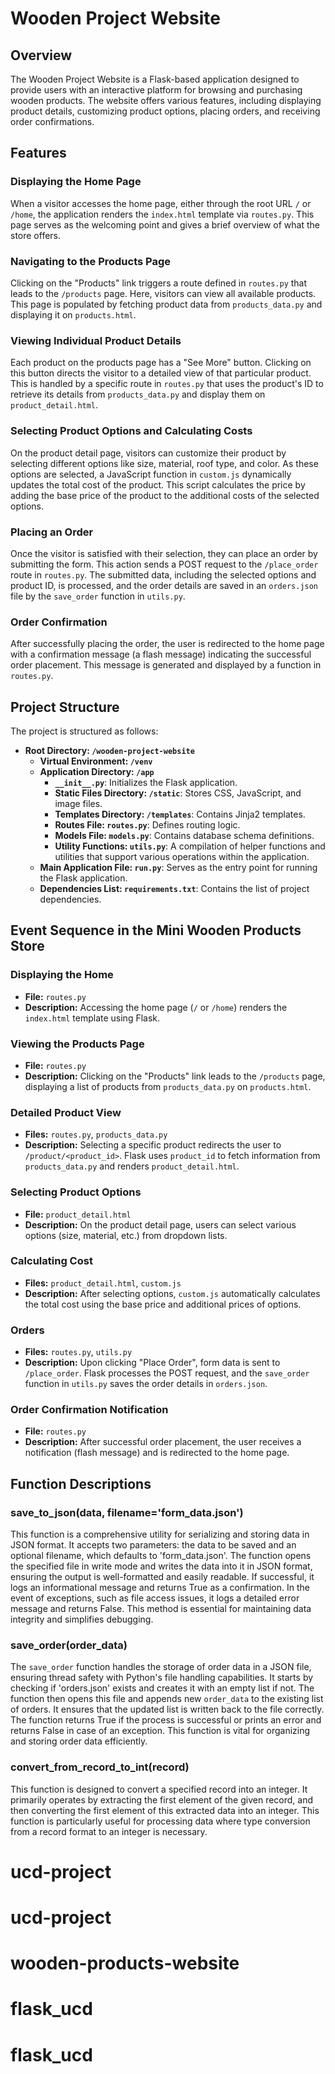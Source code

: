 # Wooden Project Website

## Overview

The Wooden Project Website is a Flask-based application designed to provide users with an interactive platform for browsing and purchasing wooden products. The website offers various features, including displaying product details, customizing product options, placing orders, and receiving order confirmations.

## Features

### Displaying the Home Page

When a visitor accesses the home page, either through the root URL `/` or `/home`, the application renders the `index.html` template via `routes.py`. This page serves as the welcoming point and gives a brief overview of what the store offers.

### Navigating to the Products Page

Clicking on the "Products" link triggers a route defined in `routes.py` that leads to the `/products` page. Here, visitors can view all available products. This page is populated by fetching product data from `products_data.py` and displaying it on `products.html`.

### Viewing Individual Product Details

Each product on the products page has a "See More" button. Clicking on this button directs the visitor to a detailed view of that particular product. This is handled by a specific route in `routes.py` that uses the product's ID to retrieve its details from `products_data.py` and display them on `product_detail.html`.

### Selecting Product Options and Calculating Costs

On the product detail page, visitors can customize their product by selecting different options like size, material, roof type, and color. As these options are selected, a JavaScript function in `custom.js` dynamically updates the total cost of the product. This script calculates the price by adding the base price of the product to the additional costs of the selected options.

### Placing an Order

Once the visitor is satisfied with their selection, they can place an order by submitting the form. This action sends a POST request to the `/place_order` route in `routes.py`. The submitted data, including the selected options and product ID, is processed, and the order details are saved in an `orders.json` file by the `save_order` function in `utils.py`.

### Order Confirmation

After successfully placing the order, the user is redirected to the home page with a confirmation message (a flash message) indicating the successful order placement. This message is generated and displayed by a function in `routes.py`.

## Project Structure

The project is structured as follows:

- **Root Directory: `/wooden-project-website`**
  - **Virtual Environment: `/venv`**
  - **Application Directory: `/app`**
    - **`__init__.py`**: Initializes the Flask application.
    - **Static Files Directory: `/static`**: Stores CSS, JavaScript, and image files.
    - **Templates Directory: `/templates`**: Contains Jinja2 templates.
    - **Routes File: `routes.py`**: Defines routing logic.
    - **Models File: `models.py`**: Contains database schema definitions.
    - **Utility Functions: `utils.py`**: A compilation of helper functions and utilities that support various operations within the application.
  - **Main Application File: `run.py`**: Serves as the entry point for running the Flask application.
  - **Dependencies List: `requirements.txt`**: Contains the list of project dependencies.

## Event Sequence in the Mini Wooden Products Store

### Displaying the Home

- **File:** `routes.py`
- **Description:** Accessing the home page (`/` or `/home`) renders the `index.html` template using Flask.

### Viewing the Products Page

- **File:** `routes.py`
- **Description:** Clicking on the "Products" link leads to the `/products` page, displaying a list of products from `products_data.py` on `products.html`.

### Detailed Product View

- **Files:** `routes.py`, `products_data.py`
- **Description:** Selecting a specific product redirects the user to `/product/<product_id>`. Flask uses `product_id` to fetch information from `products_data.py` and renders `product_detail.html`.

### Selecting Product Options

- **File:** `product_detail.html`
- **Description:** On the product detail page, users can select various options (size, material, etc.) from dropdown lists.

### Calculating Cost

- **Files:** `product_detail.html`, `custom.js`
- **Description:** After selecting options, `custom.js` automatically calculates the total cost using the base price and additional prices of options.

### Orders

- **Files:** `routes.py`, `utils.py`
- **Description:** Upon clicking "Place Order", form data is sent to `/place_order`. Flask processes the POST request, and the `save_order` function in `utils.py` saves the order details in `orders.json`.

### Order Confirmation Notification

- **File:** `routes.py`
- **Description:** After successful order placement, the user receives a notification (flash message) and is redirected to the home page.

## Function Descriptions

### save_to_json(data, filename='form_data.json')

This function is a comprehensive utility for serializing and storing data in JSON format. It accepts two parameters: the data to be saved and an optional filename, which defaults to 'form_data.json'. The function opens the specified file in write mode and writes the data into it in JSON format, ensuring the output is well-formatted and easily readable. If successful, it logs an informational message and returns True as a confirmation. In the event of exceptions, such as file access issues, it logs a detailed error message and returns False. This method is essential for maintaining data integrity and simplifies debugging.

### save_order(order_data)

The `save_order` function handles the storage of order data in a JSON file, ensuring thread safety with Python's file handling capabilities. It starts by checking if 'orders.json' exists and creates it with an empty list if not. The function then opens this file and appends new `order_data` to the existing list of orders. It ensures that the updated list is written back to the file correctly. The function returns True if the process is successful or prints an error and returns False in case of an exception. This function is vital for organizing and storing order data efficiently.

### convert_from_record_to_int(record)

This function is designed to convert a specified record into an integer. It primarily operates by extracting the first element of the given record, and then converting the first element of this extracted data into an integer. This function is particularly useful for processing data where type conversion from a record format to an integer is necessary.
# ucd-project
# ucd-project
# wooden-products-website
# flask_ucd
# flask_ucd
